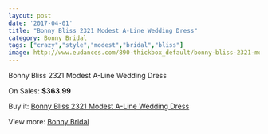 ```yaml
---
layout: post
date: '2017-04-01'
title: "Bonny Bliss 2321 Modest A-Line Wedding Dress"
category: Bonny Bridal
tags: ["crazy","style","modest","bridal","bliss"]
image: http://www.eudances.com/890-thickbox_default/bonny-bliss-2321-modest-a-line-wedding-dress.jpg
---
```

Bonny Bliss 2321 Modest A-Line Wedding Dress

On Sales: **$363.99**
<a href="https://www.eudances.com/en/bonny-bridal/309-bonny-bliss-2321-modest-a-line-wedding-dress.html"><amp-img layout="responsive" width="600" height="600" src="//www.eudances.com/890-thickbox_default/bonny-bliss-2321-modest-a-line-wedding-dress.jpg" alt="Bonny Bliss 2321 Modest A-Line Wedding Dress 0" /></a>
<a href="https://www.eudances.com/en/bonny-bridal/309-bonny-bliss-2321-modest-a-line-wedding-dress.html"><amp-img layout="responsive" width="600" height="600" src="//www.eudances.com/891-thickbox_default/bonny-bliss-2321-modest-a-line-wedding-dress.jpg" alt="Bonny Bliss 2321 Modest A-Line Wedding Dress 1" /></a>

Buy it: [Bonny Bliss 2321 Modest A-Line Wedding Dress](https://www.eudances.com/en/bonny-bridal/309-bonny-bliss-2321-modest-a-line-wedding-dress.html "Bonny Bliss 2321 Modest A-Line Wedding Dress")

View more: [Bonny Bridal](https://www.eudances.com/en/3-bonny-bridal "Bonny Bridal")